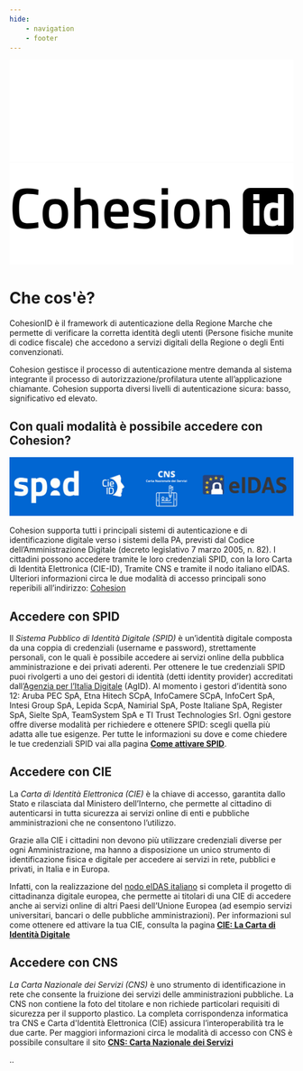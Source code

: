 ```yaml
---
hide:
    - navigation
    - footer
---
```


![cohesion](https://raw.githubusercontent.com/DarisCappelletti/CohesionID-Docs/main/Assets/img/cohesion.png#only-dark)
![cohesion](https://raw.githubusercontent.com/DarisCappelletti/CohesionID-Docs/main/Assets/img/cohesionblack.png#only-light)

# **Che cos'è?**
CohesionID è il framework di autenticazione della Regione Marche che permette di verificare la corretta identità degli utenti (Persone fisiche munite di codice fiscale) che accedono a servizi digitali della Regione o degli Enti convenzionati. 

Cohesion gestisce il processo di autenticazione mentre demanda al sistema integrante il processo di autorizzazione/profilatura utente all’applicazione chiamante.
Cohesion supporta diversi livelli di autenticazione sicura: basso, significativo ed elevato. 

## **Con quali modalità è possibile accedere con Cohesion?**
![Progetto senza titolo](https://raw.githubusercontent.com/DarisCappelletti/CohesionID-Docs/main/Assets/img/banner_auth.png)

Cohesion supporta tutti i principali sistemi di autenticazione e di identificazione digitale verso i sistemi della PA, previsti dal Codice dell’Amministrazione Digitale (decreto legislativo 7 marzo 2005, n. 82). I cittadini possono accedere tramite le loro credenziali SPID, con la loro Carta di Identità Elettronica (CIE-ID), Tramite CNS e tramite il nodo italiano eIDAS. Ulteriori informazioni circa le due modalità di accesso principali sono reperibili all’indirizzo: [Cohesion](https://www.regione.marche.it/Regione-Utile/Agenda-Digitale/Cittadinanza-digitale/Cohesion.)

## **Accedere con SPID**
Il _Sistema Pubblico di Identità Digitale (SPID)_ è un’identità digitale composta da una coppia di credenziali (username e password), strettamente personali, con le quali è possibile accedere ai servizi online della pubblica amministrazione e dei privati aderenti. 
Per ottenere le tue credenziali SPID puoi rivolgerti a uno dei gestori di identità (detti identity provider) accreditati dall’[Agenzia per l’Italia Digitale](https://www.agid.gov.it/it/piattaforme/spid) (AgID). Al momento i gestori d’identità sono 12: Aruba PEC SpA, Etna Hitech SCpA, InfoCamere SCpA, InfoCert SpA, Intesi Group SpA, Lepida ScpA, Namirial SpA, Poste Italiane SpA, Register SpA, Sielte SpA, TeamSystem SpA e TI Trust Technologies Srl.  Ogni gestore offre diverse modalità per richiedere e ottenere SPID: scegli quella più adatta alle tue esigenze. Per tutte le informazioni su dove e come chiedere le tue credenziali SPID vai alla pagina **[Come attivare SPID](https://www.spid.gov.it/cos-e-spid/come-attivare-spid/)**.

## **Accedere con CIE**
La _Carta di Identità Elettronica (CIE)_ è la chiave di accesso, garantita dallo Stato e rilasciata dal Ministero dell’Interno, che permette al cittadino di autenticarsi in tutta sicurezza ai servizi online di enti e pubbliche amministrazioni che ne consentono l’utilizzo.

Grazie alla CIE i cittadini non devono più utilizzare credenziali diverse per ogni Amministrazione, ma hanno a disposizione un unico strumento di identificazione fisica e digitale per accedere ai servizi in rete, pubblici e privati, in Italia e in Europa.

Infatti, con la realizzazione del [nodo eIDAS italiano](https://www.agid.gov.it/it/piattaforme/nodo-eidas-italiano) si completa il progetto di cittadinanza digitale europea, che permette ai titolari di una CIE di accedere anche ai servizi online di altri Paesi dell’Unione Europea (ad esempio servizi universitari, bancari o delle pubbliche amministrazioni). Per informazioni sul come ottenere ed attivare la tua CIE, consulta la pagina **[CIE: La Carta di Identità Digitale](https://www.cartaidentita.interno.gov.it/)**

## **Accedere con CNS**
_La Carta Nazionale dei Servizi (CNS)_ è uno strumento di identificazione in rete che consente la fruizione dei servizi delle amministrazioni pubbliche. La CNS non contiene la foto del titolare e non richiede particolari requisiti di sicurezza per il supporto plastico. La completa corrispondenza informatica tra CNS e Carta d'Identità Elettronica (CIE) assicura l’interoperabilità tra le due carte.
Per maggiori informazioni circa le modalità di accesso con CNS è possibile consultare il sito **[CNS: Carta Nazionale dei Servizi](https://sistemats1.sanita.finanze.it/portale/modalita-di-accesso-con-ts_cns)**


..